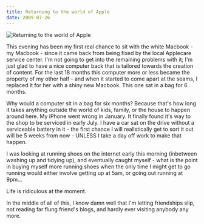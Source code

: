 ```yaml
---
title: Returning to the world of Apple
date: 2009-07-26
---
```


![Returning to the world of Apple](https://source.unsplash.com/DWyRC2juMgs/1600x900)

This evening has been my first real chance to sit with the white Macbook - my Macbook - since it came back from being fixed by the local Applecare service center. I'm not going to get into the remaining problems with it; I'm just glad to have a nice computer back that is tailored towards the creation of content. For the last 18 months this computer more or less became the property of my other half - and when it started to come apart at the seams, I replaced it for her with a shiny new Macbook. This one sat in a bag for 6 months.

Why would a computer sit in a bag for six months? Because that's how long it takes anything outside the world of kids, family, or the house to happen around here. My iPhone went wrong in January. It finally found it's way to the shop to be serviced in early July. I have a car sat on the drive without a serviceable battery in it - the first chance I will realistically get to sort it out will be 5 weeks from now - UNLESS I take a day off work to make that happen.

I was looking at running shoes on the internet early this morning (inbetween washing up and tidying up), and eventually caught myself - what is the point in buying myself more running shoes when the only time I might get to go running would either involve getting up at 5am, or going out running at 9pm...

Life is ridiculous at the moment.

In the middle of all of this, I know damn well that I'm letting friendships slip, not reading far flung friend's blogs, and hardly ever visiting anybody any more.